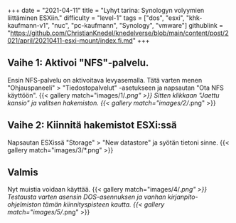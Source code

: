 +++
date = "2021-04-11"
title = "Lyhyt tarina: Synologyn volyymien liittäminen ESXiin."
difficulty = "level-1"
tags = ["dos", "esxi", "khk-kaufmann-v1", "nuc", "pc-kaufmann", "Synology", "vmware"]
githublink = "https://github.com/ChristianKnedel/knedelverse/blob/main/content/post/2021/april/20210411-esxi-mount/index.fi.md"
+++

## Vaihe 1: Aktivoi "NFS"-palvelu.
Ensin NFS-palvelu on aktivoitava levyasemalla. Tätä varten menen "Ohjauspaneeli" > "Tiedostopalvelut" -asetukseen ja napsautan "Ota NFS käyttöön".
{{< gallery match="images/1/*.png" >}}
Sitten klikkaan "Jaettu kansio" ja valitsen hakemiston.
{{< gallery match="images/2/*.png" >}}

## Vaihe 2: Kiinnitä hakemistot ESXi:ssä
Napsautan ESXissä "Storage" > "New datastore" ja syötän tietoni sinne.
{{< gallery match="images/3/*.png" >}}

## Valmis
Nyt muistia voidaan käyttää.
{{< gallery match="images/4/*.png" >}}
Testausta varten asensin DOS-asennuksen ja vanhan kirjanpito-ohjelmiston tämän kiinnityspisteen kautta.
{{< gallery match="images/5/*.png" >}}
